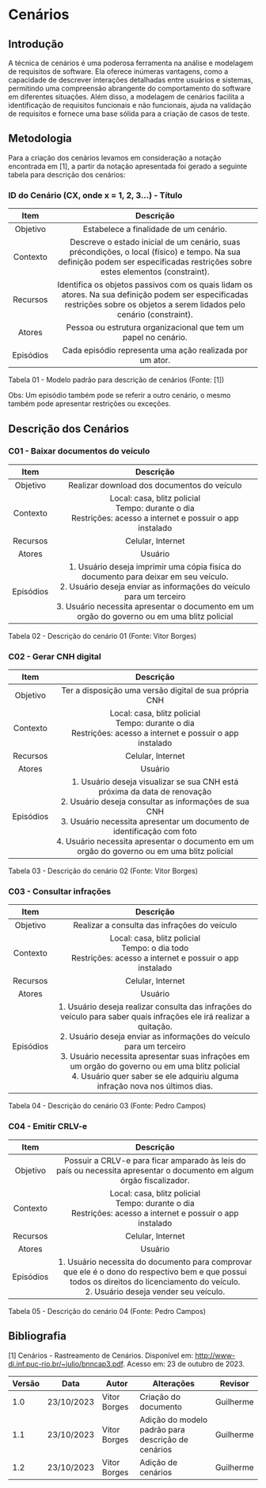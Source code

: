 # Cenários

## Introdução

A técnica de cenários é uma poderosa ferramenta na análise e modelagem de requisitos de software. Ela oferece inúmeras vantagens, como a capacidade de descrever interações detalhadas entre usuários e sistemas, permitindo uma compreensão abrangente do comportamento do software em diferentes situações. Além disso, a modelagem de cenários facilita a identificação de requisitos funcionais e não funcionais, ajuda na validação de requisitos e fornece uma base sólida para a criação de casos de teste.

## Metodologia

Para a criação dos cenários levamos em consideração a notação encontrada em [1], a partir da notação apresentada foi gerado a seguinte tabela para descrição dos cenários:

### ID do Cenário (CX, onde x = 1, 2, 3...) - Título

| Item | Descrição |
|:----:|:---------:|
| Objetivo | Estabelece a finalidade de um cenário. |
| Contexto | Descreve o estado inicial de um cenário, suas précondições, o local (físico) e tempo. Na sua definição podem ser especificadas restrições sobre estes elementos (constraint). |
| Recursos | Identifica os objetos passivos com os quais lidam os atores. Na sua definição podem ser especificadas restrições sobre os objetos a serem lidados pelo cenário (constraint). |
| Atores | Pessoa ou estrutura organizacional que tem um papel no cenário. |
| Episódios | Cada episódio representa uma ação realizada por um ator. |

Tabela 01 - Modelo padrão para descrição de cenários (Fonte: [1])

Obs: Um episódio também pode se referir a outro cenário, o mesmo também pode apresentar restrições ou exceções.

## Descrição dos Cenários

### C01 - Baixar documentos do veículo

| Item | Descrição |
|:----:|:---------:|
| Objetivo | Realizar download dos documentos do veículo |
| Contexto | Local: casa, blitz policial <br> Tempo: durante o dia <br> Restrições: acesso a internet e possuir o app instalado |
| Recursos | Celular, Internet |
| Atores | Usuário |
| Episódios | 1. Usuário deseja imprimir uma cópia fisíca do documento para deixar em seu veículo. <br> 2. Usuário deseja enviar as informações do veículo para um terceiro <br> 3. Usuário necessita apresentar o documento em um orgão do governo ou em uma blitz policial |

Tabela 02 - Descrição do cenário 01 (Fonte: Vitor Borges)

### C02 - Gerar CNH digital

| Item | Descrição |
|:----:|:---------:|
| Objetivo | Ter a disposição uma versão digital de sua própria CNH |
| Contexto | Local: casa, blitz policial <br> Tempo: durante o dia <br> Restrições: acesso a internet e possuir o app instalado |
| Recursos | Celular, Internet |
| Atores | Usuário |
| Episódios | 1. Usuário deseja visualizar se sua CNH está próxima da data de renovação <br> 2. Usuário deseja consultar as informações de sua CNH <br> 3. Usuário necessita apresentar um documento de identificação com foto <br> 4. Usuário necessita apresentar o documento em um orgão do governo ou em uma blitz policial |

Tabela 03 - Descrição do cenário 02 (Fonte: Vitor Borges)

### C03 - Consultar infrações

| Item | Descrição |
|:----:|:---------:|
| Objetivo | Realizar a consulta das infrações do veículo |
| Contexto | Local: casa, blitz policial <br> Tempo: o dia todo <br> Restrições: acesso a internet e possuir o app instalado |
| Recursos | Celular, Internet |
| Atores | Usuário |
| Episódios | 1. Usuário deseja realizar consulta das infrações do veículo para saber quais infrações ele irá realizar a quitação. <br> 2. Usuário deseja enviar as informações do veículo para um terceiro <br> 3. Usuário necessita apresentar suas infrações em um orgão do governo ou em uma blitz policial <br> 4. Usuário quer saber se ele adquiriu alguma infração nova nos últimos dias. |

Tabela 04 - Descrição do cenário 03 (Fonte: Pedro Campos)

### C04 - Emitir CRLV-e

| Item | Descrição |
|:----:|:---------:|
| Objetivo | Possuir a CRLV-e para ficar amparado às leis do país ou necessita apresentar o documento em algum órgão fiscalizador. |
| Contexto | Local: casa, blitz policial <br> Tempo: durante o dia <br> Restrições: acesso a internet e possuir o app instalado |
| Recursos | Celular, Internet |
| Atores | Usuário |
| Episódios | 1. Usuário necessita do documento para comprovar que ele é o dono do respectivo bem e que possui todos os direitos do licenciamento do veículo. <br> 2. Usuário deseja vender seu veículo.|

Tabela 05 - Descrição do cenário 04 (Fonte: Pedro Campos)

## Bibliografia

[1] Cenários - Rastreamento de Cenários. Disponível em: http://www-di.inf.puc-rio.br/~julio/bnncap3.pdf. Acesso em: 23 de outubro de 2023.

| Versão | Data       | Autor             | Alterações                                          | Revisor        |
| ------ | ---------- | ----------------- | --------------------------------------------------- | -------------- |
| 1.0    | 23/10/2023 | Vitor Borges | Criação do documento | Guilherme |
| 1.1    | 23/10/2023 | Vitor Borges | Adição do modelo padrão para descrição de cenários | Guilherme |
| 1.2    | 23/10/2023 | Vitor Borges | Adição de cenários | Guilherme |